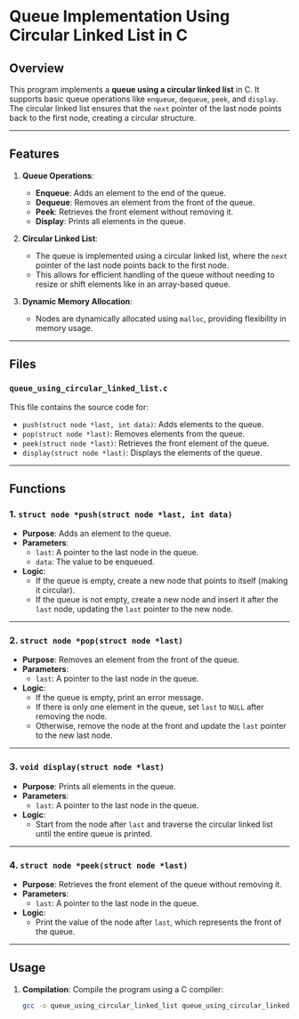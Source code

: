 # Queue Implementation Using Circular Linked List in C

## Overview
This program implements a **queue using a circular linked list** in C. It supports basic queue operations like `enqueue`, `dequeue`, `peek`, and `display`. The circular linked list ensures that the `next` pointer of the last node points back to the first node, creating a circular structure.

---

## Features

1. **Queue Operations**:
   - **Enqueue**: Adds an element to the end of the queue.
   - **Dequeue**: Removes an element from the front of the queue.
   - **Peek**: Retrieves the front element without removing it.
   - **Display**: Prints all elements in the queue.

2. **Circular Linked List**:
   - The queue is implemented using a circular linked list, where the `next` pointer of the last node points back to the first node.
   - This allows for efficient handling of the queue without needing to resize or shift elements like in an array-based queue.

3. **Dynamic Memory Allocation**:
   - Nodes are dynamically allocated using `malloc`, providing flexibility in memory usage.

---

## Files

### `queue_using_circular_linked_list.c`
This file contains the source code for:
- `push(struct node *last, int data)`: Adds elements to the queue.
- `pop(struct node *last)`: Removes elements from the queue.
- `peek(struct node *last)`: Retrieves the front element of the queue.
- `display(struct node *last)`: Displays the elements of the queue.

---

## Functions

### 1. `struct node *push(struct node *last, int data)`
- **Purpose**: Adds an element to the queue.
- **Parameters**:
  - `last`: A pointer to the last node in the queue.
  - `data`: The value to be enqueued.
- **Logic**:
  - If the queue is empty, create a new node that points to itself (making it circular).
  - If the queue is not empty, create a new node and insert it after the `last` node, updating the `last` pointer to the new node.

---

### 2. `struct node *pop(struct node *last)`
- **Purpose**: Removes an element from the front of the queue.
- **Parameters**:
  - `last`: A pointer to the last node in the queue.
- **Logic**:
  - If the queue is empty, print an error message.
  - If there is only one element in the queue, set `last` to `NULL` after removing the node.
  - Otherwise, remove the node at the front and update the `last` pointer to the new last node.

---

### 3. `void display(struct node *last)`
- **Purpose**: Prints all elements in the queue.
- **Parameters**:
  - `last`: A pointer to the last node in the queue.
- **Logic**:
  - Start from the node after `last` and traverse the circular linked list until the entire queue is printed.

---

### 4. `struct node *peek(struct node *last)`
- **Purpose**: Retrieves the front element of the queue without removing it.
- **Parameters**:
  - `last`: A pointer to the last node in the queue.
- **Logic**:
  - Print the value of the node after `last`, which represents the front of the queue.

---

## Usage

1. **Compilation**: Compile the program using a C compiler:
   ```bash
   gcc -o queue_using_circular_linked_list queue_using_circular_linked_list.c
